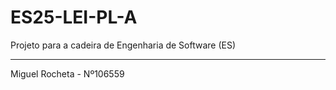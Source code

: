 # ES25-LEI-PL-A
Projeto para a cadeira de Engenharia de Software (ES)

****************************
Miguel Rocheta - Nº106559